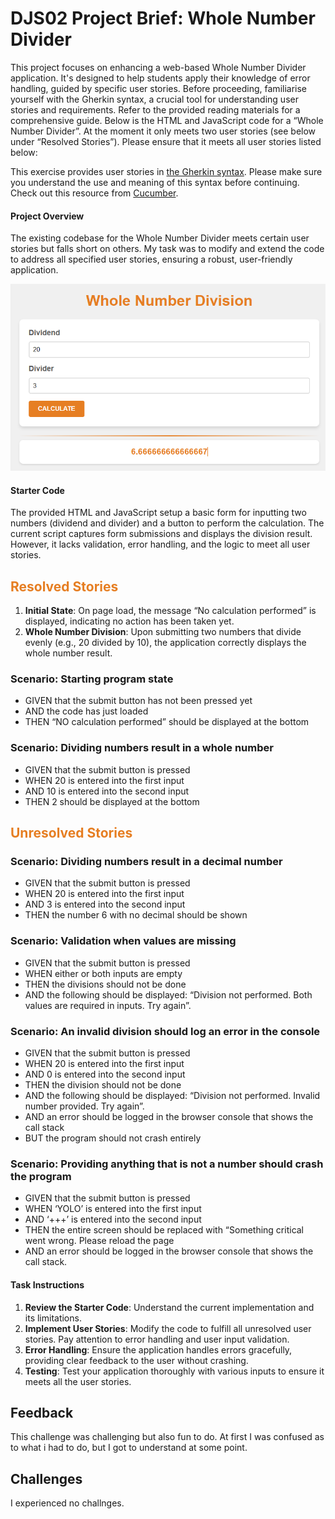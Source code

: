 # DJS02 Project Brief: Whole Number Divider

This project focuses on enhancing a web-based Whole Number Divider application. It's designed to help students apply their knowledge of error handling, guided by specific user stories. Before proceeding, familiarise yourself with the Gherkin syntax, a crucial tool for understanding user stories and requirements. Refer to the provided reading materials for a comprehensive guide. Below is the HTML and JavaScript code for a “Whole Number Divider”. At the moment it only meets two user stories (see below under “Resolved Stories”). Please ensure that it meets all user stories listed below:

This exercise provides user stories in [the Gherkin syntax](https://docs.behat.org/en/v2.5/guides/1.gherkin.html). Please make sure you understand the use and meaning of this syntax before continuing. Check out this resource from [Cucumber](https://cucumber.io/docs/gherkin/reference/).

#### Project Overview

The existing codebase for the Whole Number Divider meets certain user stories but falls short on others. My task was to modify and extend the code to address all specified user stories, ensuring a robust, user-friendly application.

![alt text](image.png)

#### Starter Code

The provided HTML and JavaScript setup a basic form for inputting two numbers (dividend and divider) and a button to perform the calculation. The current script captures form submissions and displays the division result. However, it lacks validation, error handling, and the logic to meet all user stories.

<h2 style="color:#e67e22">Resolved Stories</h2>

1. **Initial State**: On page load, the message “No calculation performed” is displayed, indicating no action has been taken yet.
2. **Whole Number Division**: Upon submitting two numbers that divide evenly (e.g., 20 divided by 10), the application correctly displays the whole number result.

### Scenario: Starting program state

- GIVEN that the submit button has not been pressed yet
- AND the code has just loaded
- THEN “NO calculation performed” should be displayed at the bottom

### Scenario: Dividing numbers result in a whole number

- GIVEN that the submit button is pressed
- WHEN 20 is entered into the first input
- AND 10 is entered into the second input
- THEN 2 should be displayed at the bottom
 
<h2 style="color:#e67e22">Unresolved Stories</h2> 

### Scenario: Dividing numbers result in a decimal number

- GIVEN that the submit button is pressed
- WHEN 20 is entered into the first input
- AND 3 is entered into the second input
- THEN the number 6 with no decimal should be shown
 

### Scenario: Validation when values are missing

- GIVEN that the submit button is pressed
- WHEN either or both inputs are empty
- THEN the divisions should not be done
- AND the following should be displayed: “Division not performed. Both values are required in inputs. Try again”.
 

### Scenario: An invalid division should log an error in the console

- GIVEN that the submit button is pressed
- WHEN 20 is entered into the first input
- AND 0 is entered into the second input
- THEN the division should not be done
- AND the following should be displayed: “Division not performed. Invalid number provided. Try again”.
- AND an error should be logged in the browser console that shows the call stack
- BUT the program should not crash entirely
 

### Scenario: Providing anything that is not a number should crash the program

- GIVEN that the submit button is pressed
- WHEN ‘YOLO’ is entered into the first input
- AND ‘+++’ is entered into the second input
- THEN the entire screen should be replaced with “Something critical went wrong. Please reload the page
- AND an error should be logged in the browser console that shows the call stack.

#### Task Instructions

1. **Review the Starter Code**: Understand the current implementation and its limitations.
2. **Implement User Stories**: Modify the code to fulfill all unresolved user stories. Pay attention to error handling and user input validation.
3. **Error Handling**: Ensure the application handles errors gracefully, providing clear feedback to the user without crashing.
4. **Testing**: Test your application thoroughly with various inputs to ensure it meets all the user stories.

## Feedback
This challenge was challenging but also fun to do. At first I was confused as to what i had to do, but I got to understand at some point.

## Challenges 
I experienced no challnges.



